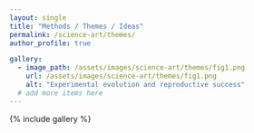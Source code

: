 ```yaml
---
layout: single
title: "Methods / Themes / Ideas"
permalink: /science-art/themes/
author_profile: true

gallery:
  - image_path: /assets/images/science-art/themes/fig1.png
    url: /assets/images/science-art/themes/fig1.png
    alt: "Experimental evolution and reproductive success"
  # add more items here
---
```


{% include gallery %}
